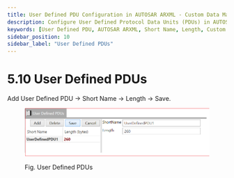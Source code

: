 ```yaml
---
title: User Defined PDU Configuration in AUTOSAR ARXML - Custom Data Management
description: Configure User Defined Protocol Data Units (PDUs) in AUTOSAR ARXML files by specifying essential parameters such as short names and lengths. Tailor your communication structure to meet specific application requirements, enabling efficient and flexible data management within automotive systems.
keywords: [User Defined PDU, AUTOSAR ARXML, Short Name, Length, Custom Protocol Data Units]
sidebar_position: 10
sidebar_label: "User Defined PDUs"
---
```


# 5.10 User Defined PDUs 

Add User Defined PDU → Short Name → Length → Save.

<div class="text--center">

<figure>

![User Defined PDUs](../assets/image21.webp "- User Defined PDUs")
<figcaption>Fig. User Defined PDUs</figcaption>
</figure>
</div>